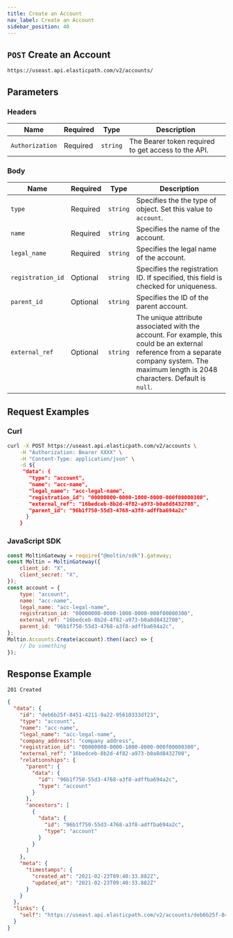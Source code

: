 ```yaml
---
title: Create an Account
nav_label: Create an Account
sidebar_position: 40
---
```


## `POST` Create an Account

```http
https://useast.api.elasticpath.com/v2/accounts/
```

## Parameters

### Headers

| Name            | Required | Type     | Description                                         |
|-----------------|----------|----------|-----------------------------------------------------|
| `Authorization` | Required | `string` | The Bearer token required to get access to the API. |

### Body

| Name              | Required | Type     | Description                                                                                                                                                                                  |
|-------------------|----------|----------|----------------------------------------------------------------------------------------------------------------------------------------------------------------------------------------------|
| `type`            | Required | `string` | Specifies the the type of object. Set this value to `account`.                                                                                                                               |
| `name`            | Required | `string` | Specifies the name of the account.                                                                                                                                                           |
| `legal_name`      | Required | `string` | Specifies the legal name of the account.                                                                                                                                                     |
| `registration_id` | Optional | `string` | Specifies the registration ID. If specified, this field is checked for uniqueness.                                                                                                           |
| `parent_id`       | Optional | `string` | Specifies the ID of the parent account.                                                                                                                                                      |
| `external_ref`    | Optional | `string` | The unique attribute associated with the account. For example, this could be an external reference from a separate company system. The maximum length is 2048 characters. Default is `null`. |

## Request Examples

### Curl

```bash
curl -X POST https://useast.api.elasticpath.com/v2/accounts \
    -H "Authorization: Bearer XXXX" \
    -H "Content-Type: application/json" \
    -d ${
     "data": {
       "type": "account",
       "name": "acc-name",
       "legal_name": "acc-legal-name",
       "registration_id": "00000000-0000-1000-8000-000f00000300",
       "external_ref": "16bedceb-8b2d-4f82-a973-b0a8d8432708",
       "parent_id": "96b1f750-55d3-4768-a3f8-adffba694a2c"
      }
    }
```

### JavaScript SDK

```javascript
const MoltinGateway = require("@moltin/sdk").gateway;
const Moltin = MoltinGateway({
    client_id: "X",
    client_secret: "X",
});
const account = {
    type: "account",
    name: "acc-name",
    legal_name: "acc-legal-name",
    registration_id: "00000000-0000-1000-8000-000f00000300",
    external_ref: "16bedceb-8b2d-4f82-a973-b0a8d8432708",
    parent_id: "96b1f750-55d3-4768-a3f8-adffba694a2c",
};
Moltin.Accounts.Create(account).then((acc) => {
    // Do something
});
```

## Response Example

`201 Created`

```json
{
  "data": {
    "id": "deb6b25f-8451-4211-9a22-95610333df23",
    "type": "account",
    "name": "acc-name",
    "legal_name": "acc-legal-name",
    "company_address": "company address",
    "registration_id": "00000000-0000-1000-8000-000f00000300",
    "external_ref": "16bedceb-8b2d-4f82-a973-b0a8d8432708",
    "relationships": {
      "parent": {
        "data": {
          "id": "96b1f750-55d3-4768-a3f8-adffba694a2c",
          "type": "account"
        }
      },
      "ancestors": [
        {
          "data": {
            "id": "96b1f750-55d3-4768-a3f8-adffba694a2c",
            "type": "account"
          }
        }
      ]
    },
    "meta": {
      "timestamps": {
        "created_at": "2021-02-23T09:40:33.882Z",
        "updated_at": "2021-02-23T09:40:33.882Z"
      }
    }
  },
  "links": {
    "self": "https://useast.api.elasticpath.com/v2/accounts/deb6b25f-8451-4211-9a22-95610333df23"
  }
}
```
